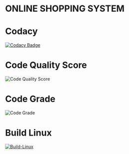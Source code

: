 # ONLINE SHOPPING SYSTEM

# Codacy
[![Codacy Badge](https://app.codacy.com/project/badge/Grade/64f6ae66b0384eb4bdf2f3d95db907b0)](https://www.codacy.com/gh/Bhakar9390/M1_MARCH_2022/dashboard?utm_source=github.com&amp;utm_medium=referral&amp;utm_content=Bhakar9390/M1_MARCH_2022&amp;utm_campaign=Badge_Grade)
 
# Code Quality Score
 ![Code Quality Score](https://api.codiga.io/project/33190/score/svg)
 
# Code Grade
 ![Code Grade](https://api.codiga.io/project/33190/status/svg)

# Build Linux
[![Build-Linux](https://github.com/Bhakar9390/M1_MARCH_2022/actions/workflows/linux.yml/badge.svg)](https://github.com/Bhakar9390/M1_MARCH_2022/actions/workflows/linux.yml)

